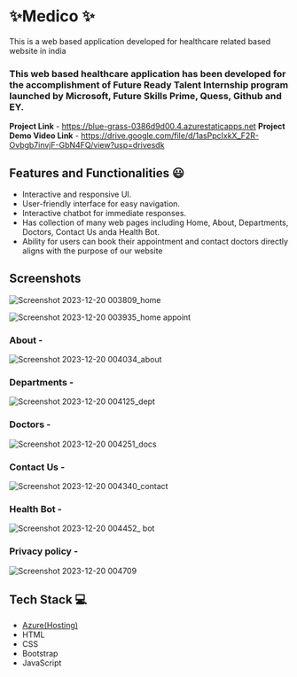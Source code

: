 
# ✨Medico ✨

This is a web based application developed for healthcare related based website in india

### This web based healthcare application has been developed for the accomplishment of Future Ready Talent Internship program launched by Microsoft, Future Skills Prime, Quess, Github and EY.


**Project Link** - https://blue-grass-0386d9d00.4.azurestaticapps.net **Project Demo Video Link** - https://drive.google.com/file/d/1asPpcIxkX_F2R-Ovbgb7invjF-GbN4FQ/view?usp=drivesdk


## Features and Functionalities 😃

- Interactive and responsive UI.
- User-friendly interface for easy navigation.
- Interactive chatbot for immediate responses.
- Has collection of many web pages including Home, About, Departments, Doctors, Contact Us anda Health Bot.
- Ability for users can book their appointment and contact doctors directly aligns with the purpose of our website


## Screenshots



![Screenshot 2023-12-20 003809_home](https://github.com/2000031981/FRT_project/assets/113927478/0473ba1e-e236-48ff-810e-ced0dad14947)

![Screenshot 2023-12-20 003935_home appoint](https://github.com/2000031981/FRT_project/assets/113927478/21f63838-f2bf-432e-9357-d732bcd89d3a)


   

### About -

![Screenshot 2023-12-20 004034_about](https://github.com/2000031981/FRT_project/assets/113927478/6ca78505-7c1d-4a07-99ba-33beae2e86f3)

### Departments -

![Screenshot 2023-12-20 004125_dept](https://github.com/2000031981/FRT_project/assets/113927478/8a4bf116-d6e7-4f3e-aa0a-28db9089cc23)

### Doctors - 

![Screenshot 2023-12-20 004251_docs](https://github.com/2000031981/FRT_project/assets/113927478/15472e80-8bc5-4bba-8cdf-31f3587f5e71)

### Contact Us -

![Screenshot 2023-12-20 004340_contact ](https://github.com/2000031981/FRT_project/assets/113927478/cb4395a9-41f1-4378-a2df-8cd136a2274d)

### Health Bot -

![Screenshot 2023-12-20 004452_ bot](https://github.com/2000031981/FRT_project/assets/113927478/871f5ba0-2d02-49d7-9df1-a0405989a5e8)




### Privacy policy -


![Screenshot 2023-12-20 004709](https://github.com/2000031981/FRT_project/assets/113927478/70c9e142-2c8c-4d6f-a466-471311f48f6d)



## Tech Stack 💻

- [Azure(Hosting)](https://azure.microsoft.com/en-in/features/azure-portal/)
- HTML
- CSS
- Bootstrap
- JavaScript
